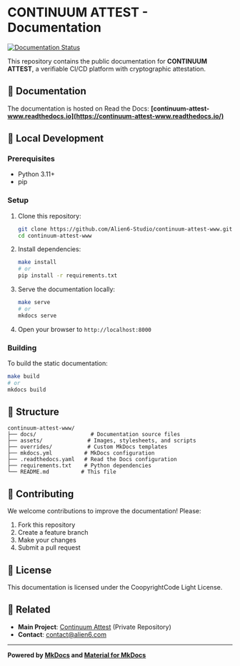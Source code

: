 # CONTINUUM ATTEST - Documentation

[![Documentation Status](https://readthedocs.org/projects/continuum-attest-www/badge/?version=latest)](https://continuum-attest-www.readthedocs.io/en/latest/?badge=latest)

This repository contains the public documentation for **CONTINUUM ATTEST**, a verifiable CI/CD platform with cryptographic attestation.

## 📖 Documentation

The documentation is hosted on Read the Docs: **[continuum-attest-www.readthedocs.io](https://continuum-attest-www.readthedocs.io/)**

## 🚀 Local Development

### Prerequisites

- Python 3.11+
- pip

### Setup

1. Clone this repository:
   ```bash
   git clone https://github.com/Alien6-Studio/continuum-attest-www.git
   cd continuum-attest-www
   ```

2. Install dependencies:
   ```bash
   make install
   # or
   pip install -r requirements.txt
   ```

3. Serve the documentation locally:
   ```bash
   make serve
   # or
   mkdocs serve
   ```

4. Open your browser to `http://localhost:8000`

### Building

To build the static documentation:

```bash
make build
# or
mkdocs build
```

## 📁 Structure

```
continuum-attest-www/
├── docs/                 # Documentation source files
├── assets/              # Images, stylesheets, and scripts
├── overrides/           # Custom MkDocs templates
├── mkdocs.yml          # MkDocs configuration
├── .readthedocs.yaml   # Read the Docs configuration
├── requirements.txt    # Python dependencies
└── README.md          # This file
```

## 🤝 Contributing

We welcome contributions to improve the documentation! Please:

1. Fork this repository
2. Create a feature branch
3. Make your changes
4. Submit a pull request

## 📄 License

This documentation is licensed under the CoopyrightCode Light License.

## 🔗 Related

- **Main Project**: [Continuum Attest](https://github.com/Alien6-Studio/continuum-attest) (Private Repository)
- **Contact**: [contact@alien6.com](mailto:contact@alien6.com)

---

**Powered by [MkDocs](https://www.mkdocs.org/) and [Material for MkDocs](https://squidfunk.github.io/mkdocs-material/)**